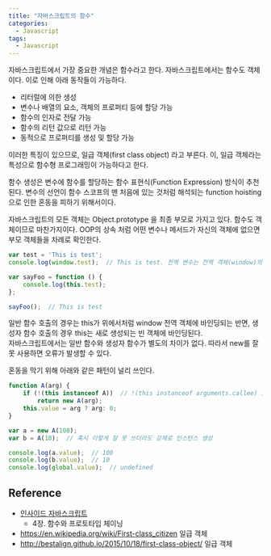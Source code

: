 ```yaml
---
title: "자바스크립트의 함수"
categories:
  - Javascript
tags:
  - Javascript
---
```


자바스크립트에서 가장 중요한 개념은 함수라고 한다. 자바스크립트에서는 함수도 객체이다. 이로 인해 아래 동작들이 가능하다.

- 리터럴에 의한 생성
- 변수나 배열의 요소, 객체의 프로퍼티 등에 할당 가능
- 함수의 인자로 전달 가능
- 함수의 리턴 값으로 리턴 가능
- 동적으로 프로퍼티를 생성 및 할당 가능

이러한 특징이 있으므로, 일급 객체(first class object) 라고 부른다. 이, 일급 객체라는 특성으로 함수형 프로그래밍이 가능하다고 한다.

함수 생성은 변수에 함수를 할당하는 함수 표현식(Function Expression) 방식이 추천 된다. 변수의 선언이 함수 스코프의 맨 처음에 있는 것처럼 해석되는 function hoisting 으로 인한 혼동을 피하기 위해서이다.

자바스크립트의 모든 객체는 Object.prototype 을 최종 부모로 가지고 있다. 함수도 객체이므로 마찬가지이다. OOP의 상속 처럼 어떤 변수나 메서드가 자신의 객체에 없으면 부모 객체들을 차례로 확인한다.


```javascript
var test = 'This is test';
console.log(window.test);  // This is test. 전역 변수는 전역 객체(window)의 프로퍼티

var sayFoo = function () {
    console.log(this.test);
};

sayFoo();  // This is test
```

일반 함수 호출의 경우는 this가 위에서처럼 window 전역 객체에 바인딩되는 반면, 생성자 함수 호출의 경우 this는 새로 생성되는 빈 객체에 바인딩된다.  
자바스크립트에서는 일반 함수와 생성자 함수가 별도의 차이가 없다. 따라서 new를 잘 못 사용하면 오류가 발생할 수 있다.

혼동을 막기 위해 아래와 같은 패턴이 널리 쓰인다.

```javascript
function A(arg) {
    if (!(this instanceof A))  // !(this instanceof arguments.callee) 로 쓰기도 함
        return new A(arg);
    this.value = arg ? arg: 0;
}

var a = new A(100);
var b = A(10);  // 혹시 이렇게 잘 못 쓰더라도 강제로 인스턴스 생성

console.log(a.value);  // 100
console.log(b.value);  // 10
console.log(global.value);  // undefined
```


## Reference
- [인사이드 자바스크립트](http://book.naver.com/bookdb/book_detail.nhn?bid=7400243)
    + 4장. 함수와 프로토타입 체이닝
- <https://en.wikipedia.org/wiki/First-class_citizen> 일급 객체
- <http://bestalign.github.io/2015/10/18/first-class-object/> 일급 객체
